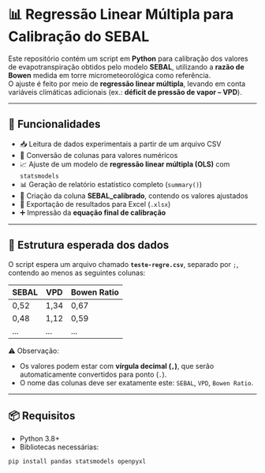 # 📊 Regressão Linear Múltipla para Calibração do SEBAL

Este repositório contém um script em **Python** para calibração dos valores de evapotranspiração obtidos pelo modelo **SEBAL**, utilizando a **razão de Bowen** medida em torre micrometeorológica como referência.  
O ajuste é feito por meio de **regressão linear múltipla**, levando em conta variáveis climáticas adicionais (ex.: **déficit de pressão de vapor – VPD**).

---

## 🚀 Funcionalidades
- 📥 Leitura de dados experimentais a partir de um arquivo CSV  
- 🔢 Conversão de colunas para valores numéricos  
- 📈 Ajuste de um modelo de **regressão linear múltipla (OLS)** com `statsmodels`  
- 📊 Geração de relatório estatístico completo (`summary()`)  
- 📝 Criação da coluna **SEBAL_calibrado**, contendo os valores ajustados  
- 💾 Exportação de resultados para Excel (`.xlsx`)  
- ➕ Impressão da **equação final de calibração**  

---

## 📂 Estrutura esperada dos dados
O script espera um arquivo chamado **`teste-regre.csv`**, separado por `;`, contendo ao menos as seguintes colunas:

| SEBAL | VPD | Bowen Ratio |
|-------|-----|-------------|
| 0,52  | 1,34| 0,67        |
| 0,48  | 1,12| 0,59        |
| ...   | ... | ...         |

⚠️ Observação:  
- Os valores podem estar com **vírgula decimal (`,`)**, que serão automaticamente convertidos para ponto (`.`).  
- O nome das colunas deve ser exatamente este: `SEBAL`, `VPD`, `Bowen Ratio`.  

---

## 📦 Requisitos
- Python 3.8+  
- Bibliotecas necessárias:  

```bash
pip install pandas statsmodels openpyxl
